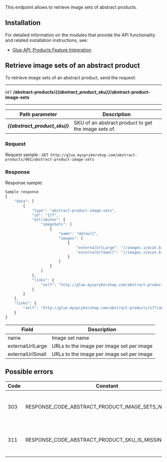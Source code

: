 This endpoint allows to retrieve image sets of abstract products.

## Installation
For detailed information on the modules that provide the API functionality and related installation instructions, see:
* [Glue API: Products Feature Integration](https://documentation.spryker.com/docs/glue-api-products-feature-integration).


## Retrieve image sets of an abstract product
To retrieve image sets of an abstract product, send the request:

---
`GET` **/abstract-products/*{{abstract_product_sku}}*/abstract-product-image-sets**

---

| Path parameter | Description |
| --- | --- |
| ***{{abstract_product_sku}}*** | SKU of an abstract product to get the image sets of. |

### Request

Request sample : `GET http://glue.mysprykershop.com/abstract-products/001/abstract-product-image-sets`


### Response

Response sample:
```js
Sample response
{
    "data": [
        {
            "type": "abstract-product-image-sets",
            "id": "177",
            "attributes": {
                "imageSets": [
                    {
                        "name": "default",
                        "images": [
                            {
                                "externalUrlLarge": "//images.icecat.biz/img/norm/high/24867659-4916.jpg",
                                "externalUrlSmall": "//images.icecat.biz/img/norm/medium/24867659-4916.jpg"
                            }
                        ]
                    }
                ]
            },
            "links": {
                "self": "http://glue.mysprykershop.com/abstract-products/177/abstract-product-image-sets"
            }
        }
    ],
    "links": {
        "self": "http://glue.mysprykershop.com/abstract-products/177/abstract-product-image-sets"
    }
}
```


| Field | Description |
| --- | --- |
| name | Image set name |
| externalUrlLarge | URLs to the image per image set per image |
| externalUrlSmall | URLs to the image per image set per image |



## Possible errors

| Code | Constant | Meaning |
| --- | --- | --- |
| 303 | RESPONSE_CODE_ABSTRACT_PRODUCT_IMAGE_SETS_NOT_FOUND | Can't find abstract product image sets. |
| 311 | RESPONSE_CODE_ABSTRACT_PRODUCT_SKU_IS_MISSING | Abstract product SKU is not specified. |
